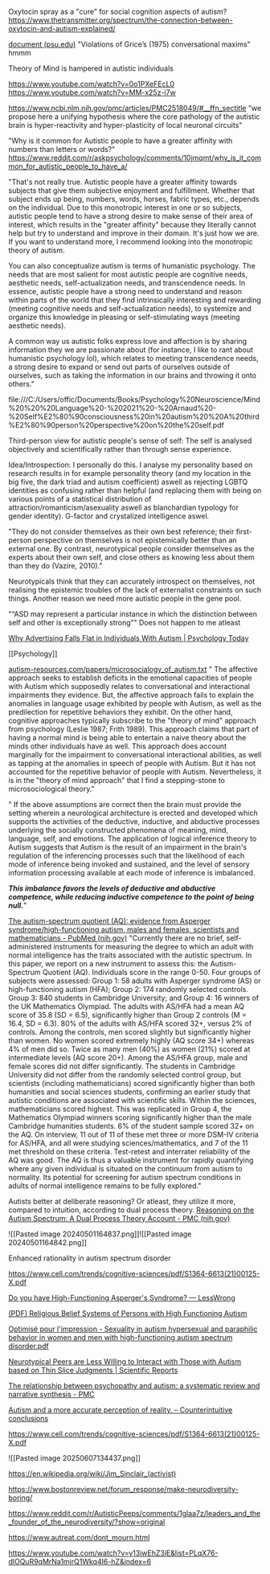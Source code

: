 
Oxytocin spray as a "cure" for social cognition aspects of autism?
https://www.thetransmitter.org/spectrum/the-connection-between-oxytocin-and-autism-explained/


[document (psu.edu)](https://citeseerx.ist.psu.edu/document?repid=rep1&type=pdf&doi=2c3b2d857068b8ac5a144e90892de5a5dde3a3fd)
"Violations of Grice’s (1975) conversational maxims" hmmm

Theory of Mind is hampered in autistic individuals

https://www.youtube.com/watch?v=0o1PXeFEcL0
https://www.youtube.com/watch?v=MM-x25z-i7w

https://www.ncbi.nlm.nih.gov/pmc/articles/PMC2518049/#__ffn_sectitle
"we propose here a unifying hypothesis where the core pathology of the autistic brain is hyper-reactivity and hyper-plasticity of local neuronal circuits"


"Why is it common for Autistic people to have a greater affinity with numbers than letters or words?"
https://www.reddit.com/r/askpsychology/comments/10jmqmt/why_is_it_common_for_autistic_people_to_have_a/

"That's not really true. Autistic people have a greater affinity towards subjects that give them subjective enjoyment and fulfillment. Whether that subject ends up being, numbers, words, horses, fabric types, etc., depends on the individual. Due to this monotropic interest in one or so subjects, autistic people tend to have a strong desire to make sense of their area of interest, which results in the "greater affinity" because they literally cannot help but try to understand and improve in their domain. It's just how we are. If you want to understand more, I recommend looking into the monotropic theory of autism.

You can also conceptualize autism is terms of humanistic psychology. The needs that are most salient for most autistic people are cognitive needs, aesthetic needs, self-actualization needs, and transcendence needs. In essence, autistic people have a strong need to understand and reason within parts of the world that they find intrinsically interesting and rewarding (meeting cognitive needs and self-actualization needs), to systemize and organize this knowledge in pleasing or self-stimulating ways (meeting aesthetic needs).

A common way us autistic folks express love and affection is by sharing information they we are passionate about (for instance, I like to rant about humanistic psychology lol), which relates to meeting transcendence needs, a strong desire to expand or send out parts of ourselves outside of ourselves, such as taking the information in our brains and throwing it onto others."


file:///C:/Users/offic/Documents/Books/Psychology%20Neuroscience/Mind%20%20%20Language%20-%202021%20-%20Arnaud%20-%20Self%E2%80%90consciousness%20in%20autism%20%20A%20third%E2%80%90person%20perspective%20on%20the%20self.pdf

Third-person view for autistic people's sense of self: The self is analysed objectively and scientifically rather than through sense experience. 

Idea/Introspection: I personally do this. I analyse my personality based on research results in for example personality theory (and my location in the big five, the dark triad and autism coefficient) aswell as rejecting LGBTQ identities as confusing rather than helpful (and replacing them with being on various points of a statistical distribution of attraction/romanticism/asexuality aswell as blanchardian typology for gender identity). G-factor and crystalized intelligence aswel. 

"They do not consider themselves as their own best reference; their first-person perspective on themselves is not epistemically better than an external one. By contrast, neurotypical people consider themselves as the experts about their own self, and close others as knowing less about them than they do (Vazire, 2010)."

Neurotypicals think that they can accurately introspect on themselves, not realising the epistemic troubles of the lack of externalist constraints on such things. Another reason we need more autistic people in the gene pool. 

"“ASD may represent a particular instance in which the distinction between self and other is exceptionally strong”"
Does not happen to me atleast



[Why Advertising Falls Flat in Individuals With Autism | Psychology Today](https://www.psychologytoday.com/us/blog/the-fallible-mind/201708/why-advertising-falls-flat-in-individuals-autism)


[[Psychology]]

[autism-resources.com/papers/microsocialogy_of_autism.txt](http://www.autism-resources.com/papers/microsocialogy_of_autism.txt)
" The affective approach seeks to establish deficits in the emotional
capacities of people with Autism which supposedly relates to conversational
and interactional impairments they evidence. But, the affective approach
fails to explain the anomalies in language usage exhibited by people with
Autism, as well as the predilection for repetitive behaviors they exhibit.
      On the other hand, cognitive approaches typically subscribe to the
"theory of mind" approach from psychology (Leslie 1987; Frith 1989). This
approach claims that part of having a normal mind is being able to entertain
a naive theory about the minds other individuals have as well. This approach
does account marginally for the impairment to conversational interactional
abilities, as well as tapping at the anomalies in speech of people with
Autism. But it has not accounted for the repetitive behavior of people with
Autism. Nevertheless, it is in the "theory of mind approach" that I find a
stepping-stone to microsociological theory."

" If the above assumptions are correct then the brain must provide the
setting wherein a neurological architecture is erected and developed which
supports the activities of the deductive, inductive, and abductive processes
underlying the socially constructed phenomena of meaning, mind, language,
self, and emotions. The application of logical inference theory to Autism
suggests that Autism is the result of an impairment in the brain's regulation
of the inferencing processes such that the likelihood of each mode of
inference being invoked and sustained, and the level of sensory information
processing available at each mode of inference is imbalanced. 

***This
imbalance favors the levels of deductive and abductive competence, while
reducing inductive competence to the point of being null.***"



[The autism-spectrum quotient (AQ): evidence from Asperger syndrome/high-functioning autism, males and females, scientists and mathematicians - PubMed (nih.gov)](https://pubmed.ncbi.nlm.nih.gov/11439754/)
"Currently there are no brief, self-administered instruments for measuring the degree to which an adult with normal intelligence has the traits associated with the autistic spectrum. In this paper, we report on a new instrument to assess this: the Autism-Spectrum Quotient (AQ). Individuals score in the range 0-50. Four groups of subjects were assessed: Group 1: 58 adults with Asperger syndrome (AS) or high-functioning autism (HFA); Group 2: 174 randomly selected controls. Group 3: 840 students in Cambridge University; and Group 4: 16 winners of the UK Mathematics Olympiad. The adults with AS/HFA had a mean AQ score of 35.8 (SD = 6.5), significantly higher than Group 2 controls (M = 16.4, SD = 6.3). 80% of the adults with AS/HFA scored 32+, versus 2% of controls. Among the controls, men scored slightly but significantly higher than women. No women scored extremely highly (AQ score 34+) whereas 4% of men did so. Twice as many men (40%) as women (21%) scored at intermediate levels (AQ score 20+). Among the AS/HFA group, male and female scores did not differ significantly. The students in Cambridge University did not differ from the randomly selected control group, but scientists (including mathematicians) scored significantly higher than both humanities and social sciences students, confirming an earlier study that autistic conditions are associated with scientific skills. Within the sciences, mathematicians scored highest. This was replicated in Group 4, the Mathematics Olympiad winners scoring significantly higher than the male Cambridge humanities students. 6% of the student sample scored 32+ on the AQ. On interview, 11 out of 11 of these met three or more DSM-IV criteria for AS/HFA, and all were studying sciences/mathematics, and 7 of the 11 met threshold on these criteria. Test-retest and interrater reliability of the AQ was good. The AQ is thus a valuable instrument for rapidly quantifying where any given individual is situated on the continuum from autism to normality. Its potential for screening for autism spectrum conditions in adults of normal intelligence remains to be fully explored."




Autists better at deliberate reasoning? Or atleast, they utilize it more, compared to intuition, according to dual process theory. 
[Reasoning on the Autism Spectrum: A Dual Process Theory Account - PMC (nih.gov)](https://www.ncbi.nlm.nih.gov/pmc/articles/PMC4860198/)

![[Pasted image 20240501164837.png]]![[Pasted image 20240501164842.png]]



Enhanced rationality in autism
spectrum disorder

https://www.cell.com/trends/cognitive-sciences/pdf/S1364-6613(21)00125-X.pdf





[Do you have High-Functioning Asperger's Syndrome? — LessWrong](https://www.lesswrong.com/posts/vHDk5xr9JDC64rb8T/do-you-have-high-functioning-asperger-s-syndrome)



[(PDF) Religious Belief Systems of Persons with High Functioning Autism](https://www.researchgate.net/publication/267781804_Religious_Belief_Systems_of_Persons_with_High_Functioning_Autism?_tp=eyJjb250ZXh0Ijp7ImZpcnN0UGFnZSI6Il9kaXJlY3QiLCJwYWdlIjoiX2RpcmVjdCJ9fQ)


[Optimisé pour l'impression - Sexuality in autism hypersexual and paraphilic behavior in women and men with high-functioning autism spectrum disorder.pdf](https://www.tandfonline.com/doi/pdf/10.31887/DCNS.2017.19.4/dschoettle)



[Neurotypical Peers are Less Willing to Interact with Those with Autism based on Thin Slice Judgments | Scientific Reports](https://www.nature.com/articles/srep40700)


[The relationship between psychopathy and autism: a systematic review and narrative synthesis - PMC](https://pmc.ncbi.nlm.nih.gov/articles/PMC11004474/)


[Autism and a more accurate perception of reality. – Counterintuitive conclusions](https://counterintuitive.home.blog/2019/04/26/autism-a-more-accurate-perception-of-reality/)


https://www.cell.com/trends/cognitive-sciences/pdf/S1364-6613(21)00125-X.pdf

![[Pasted image 20250607134437.png]]




https://en.wikipedia.org/wiki/Jim_Sinclair_(activist)

https://www.bostonreview.net/forum_response/make-neurodiversity-boring/

https://www.reddit.com/r/AutisticPeeps/comments/1glaa7z/leaders_and_the_founder_of_the_neurodiversity/?show=original

https://www.autreat.com/dont_mourn.html




https://www.youtube.com/watch?v=y13iwEhZ3iE&list=PLqX76-dlOQuR9qMrNa1mjrQ1Wkq4I6-hZ&index=6


